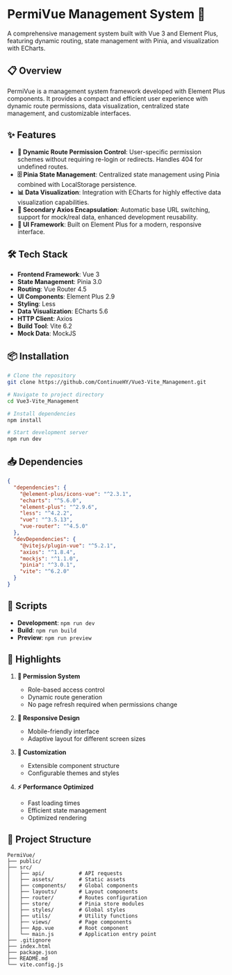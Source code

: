# PermiVue Management System 🚀

A comprehensive management system built with Vue 3 and Element Plus, featuring dynamic routing, state management with Pinia, and visualization with ECharts.
## 📋 Overview

PermiVue is a management system framework developed with Element Plus components. It provides a compact and efficient user experience with dynamic route permissions, data visualization, centralized state management, and customizable interfaces.

## ✨ Features

- **🔐 Dynamic Route Permission Control**: User-specific permission schemes without requiring re-login or redirects. Handles 404 for undefined routes.
- **🗄️ Pinia State Management**: Centralized state management using Pinia combined with LocalStorage persistence.
- **📊 Data Visualization**: Integration with ECharts for highly effective data visualization capabilities.
- **🔄 Secondary Axios Encapsulation**: Automatic base URL switching, support for mock/real data, enhanced development reusability.
- **🎨 UI Framework**: Built on Element Plus for a modern, responsive interface.

## 🛠️ Tech Stack

- **Frontend Framework**: Vue 3
- **State Management**: Pinia 3.0
- **Routing**: Vue Router 4.5
- **UI Components**: Element Plus 2.9
- **Styling**: Less
- **Data Visualization**: ECharts 5.6
- **HTTP Client**: Axios
- **Build Tool**: Vite 6.2
- **Mock Data**: MockJS

## 📦 Installation

```bash
# Clone the repository
git clone https://github.com/ContinueHY/Vue3-Vite_Management.git

# Navigate to project directory
cd Vue3-Vite_Management

# Install dependencies
npm install

# Start development server
npm run dev
```

## 📥 Dependencies

```json
{
  "dependencies": {
    "@element-plus/icons-vue": "^2.3.1",
    "echarts": "^5.6.0",
    "element-plus": "^2.9.6",
    "less": "^4.2.2",
    "vue": "^3.5.13",
    "vue-router": "^4.5.0"
  },
  "devDependencies": {
    "@vitejs/plugin-vue": "^5.2.1",
    "axios": "^1.8.4",
    "mockjs": "^1.1.0",
    "pinia": "^3.0.1",
    "vite": "^6.2.0"
  }
}
```

## 🚀 Scripts

- **Development**: `npm run dev`
- **Build**: `npm run build`
- **Preview**: `npm run preview`

## 🌟 Highlights

1. **🔑 Permission System**
   - Role-based access control
   - Dynamic route generation
   - No page refresh required when permissions change

2. **📱 Responsive Design**
   - Mobile-friendly interface
   - Adaptive layout for different screen sizes

3. **🔧 Customization**
   - Extensible component structure
   - Configurable themes and styles

4. **⚡ Performance Optimized**
   - Fast loading times
   - Efficient state management
   - Optimized rendering

## 📁 Project Structure

```
PermiVue/
├── public/
├── src/
│   ├── api/           # API requests
│   ├── assets/        # Static assets
│   ├── components/    # Global components
│   ├── layouts/       # Layout components
│   ├── router/        # Routes configuration
│   ├── store/         # Pinia store modules
│   ├── styles/        # Global styles
│   ├── utils/         # Utility functions
│   ├── views/         # Page components
│   ├── App.vue        # Root component
│   └── main.js        # Application entry point
├── .gitignore
├── index.html
├── package.json
├── README.md
└── vite.config.js
```
